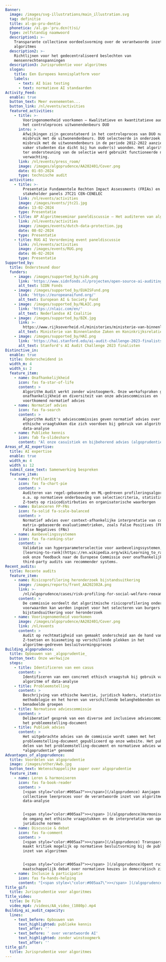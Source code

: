 ```yaml
---
Banner:
  image: /images/svg-illustrations/main_illustration.svg
  tag: definitie
  title: al-go-pru-dentie
  phonetica: /al.ɡo-ˈpru.dεn(t)si/
  type: zelfstandig naamwoord
  description1: >-
    Transparante collectieve oordeelsvorming over de verantwoorde inzet van
    algoritmes
  description2: >-
    Richtlijnen voor het gedecentraliseerd beslechten van
    mensenrechtenspanningen
  description3: Jurisprudentie voor algoritmes
  slogan:
    title: Een Europees kennisplatform voor
    labels:
      - text: AI bias testing
      - text: normatieve AI standaarden
Activity_Feed:
  enable: true
  button_text: Meer evenementen...
  button_link: /nl/events/activities
  featured_activities:
    - title: >-
        Vooringenomenheid voorkomen – Kwalitatieve en kwantitatieve audit van
        het controleproces uitwonendenbeurs DUO
      intro: >
        Afwijkingen zijn geconstateerd in het controleproces van DUO naar
        misbruik met de uitwonendenbeurs. DUO selecteerde in onderzoek naar
        misbruik met de uitwonendenbeurs in de periode 2012-2022 aanzienlijk
        vaker studenten die dicht bij hun ouder(s) woonden. Het algoritme dat
        ter ondersteuning van de selectie werd gebruikt functioneerde naar
        verwachting.
      link: /nl/events/press_room/
      image: /images/algoprudence/AA202401/Cover.png
      date: 01-03-2024
      type: technische audit
  activities:
    - title: >-
        Presentatie Fundamentele Rechten Impact Assessments (FRIAs) en
        stakeholder panels JTC21 CEN-CENELEC
      link: /nl/events/activities
      image: /images/events/jtc21.jpg
      date: 13-02-2024
      type: Presentatie
    - title: AP Algoritmeseminar paneldiscussie – Het auditeren van algoritmes
      link: /nl/events/activities
      image: /images/events/dutch-data-protection.jpg
      date: 08-02-2024
      type: Presentatie
    - title: RUG AI Verordening event paneldiscussie
      link: /nl/events/activities
      image: /images/events/RUG.png
      date: 06-02-2024
      type: Presentatie
Supported_by:
  title: Ondersteund door
  funders:
    - image: /images/supported_by/sidn.png
      link: 'https://www.sidnfonds.nl/projecten/open-source-ai-auditing'
      alt_text: SIDN Fonds
    - image: /images/supported_by/EUAISFund.png
      link: 'https://europeanaifund.org/'
      alt_text: European AI & Society Fund
    - image: /images/supported_by/NLAIC.png
      link: 'https://nlaic.com/en/'
      alt_text: Nederlandse AI Coalitie
    - image: /images/supported_by/BZK.jpg
      link: >-
        https://www.rijksoverheid.nl/ministeries/ministerie-van-binnenlandse-zaken-en-koninkrijksrelaties
      alt_text: Ministerie van Binnenlandse Zaken en Koninkrijksrelaties
    - image: /images/supported_by/HAI.png
      link: 'https://hai.stanford.edu/ai-audit-challenge-2023-finalists'
      alt_text: Stanford's AI Audit Challenge 2023 finalisten
Distinctive_in:
  enable: true
  title: Onderscheidend in
  width_m: 4
  width_s: 2
  feature_item:
    - name: Onafhankelijkheid
      icon: fas fa-star-of-life
      content: >
        Algorithm Audit werkt zonder winstoogmerk. Onze werkafspraken garanderen
        onafhankelijkheid en diversiteit van onze adviescommissies en
        voortkomend normatief advies
    - name: Normatief advies
      icon: fas fa-search
      content: >
        Algorithm Audit's adviescommissies geven normatief advies over concrete
        ethische vraagtukken die zich voordoen bij gebruik van algoritmes en
        data-analyse
    - name: Publieke kennis
      icon: fab fa-slideshare
      content: "Al onze casuïstiek en bijbehorend advies (algoprudentie) is\_<a href=\"https://algorithmaudit.eu/algoprudence/\" style=\"color:white;text-decoration: underline;\">openbaar</a>. Zo dragen we bij aan publieke kennisopbouw over de verantwoorde inzet van algoritmes\n"
Areas_of_AI_expertise:
  title: AI expertise
  enable: true
  width_m: 4
  width_s: 12
  submit_case_text: Samenwerking bespreken
  feature_item:
    - name: Profilering
      icon: fas fa-chart-pie
      content: >
        Auditeren van regel-gebaseerde en ML-gedreven profileringsalgoritmes,
        o.a. op normatieve onderbouwing van selectiecriteria, statistische
        Z-toets op risicodistirbuties en organisatorische waarborgen
    - name: Balanceren FP-FNs
      icon: fa-solid fa-scale-balanced
      content: >
        Normatief advies over context-afhankelijke interpretatie van confusion
        matrix-gebaseerde evaluatiemetrieken, zoals False Positives (FPs) and
        False Negatives (FNs)
    - name: Aanbevelingssystemen
      icon: fas fa-ranking-star
      content: >
        Validatie van hyperparameterselectie voor aanbevelingssystemen, zoals
        [learning-to-rank](https://en.wikipedia.org/wiki/Learning_to_rank). Zie
        ook onze feedback naar de Europese Commissie over onafhankelijke
        third-party audits van recommender systems.
Recent_audits:
  title: Recente audits
  feature_item:
    - name: Risicoprofilering heronderzoek bijstandsuitkering
      image: /images/reports/front_AA202302A.png
      link: >-
        /nl/algoprudence/cases/risk-profiling-for-social-welfare-reexamination-aa202302/
      content: >
        De commissie oordeelt dat algoritmische risicoprofilering onder strikte
        voorwaarden kan worden ingezet voor het selecteren van burgers met een
        bijstandsuitkering voor heronderzoek
    - name: Vooringenomenheid voorkomen
      image: /images/algoprudence/AA202401/Cover.png
      link: /nl/events
      content: >
        Audit op rechtmatigheid van gemaakt onderscheid aan de hand van
        Z-toetsen en biasmeting op verschillende plekken in het
        algoritme-gedreven besluitvormingsproces
Building_algoprudence:
  title: Opbouwen van _algoprudentie_
  button_text: Onze werkwijze
  steps:
    - title: Identificeren van een casus
      content: >
        Identificeren van een concreet ethisch vraagstuk bij gebruik van een
        algoritme of data-analyse
    - title: Probleemstelling
      content: >
        Beschrijving van ethische kwestie, juridisch kaders, statistische
        methodologie en het horen van verschillende belanghebbenden en
        benadeelde groepen
    - title: Normatieve adviescommissie
      content: >
        Deliberatief gesprek van een diverse and inclusieve adviescommissie over
        het probleemstelling-document
    - title: Publiek advies
      content: >
        Het uitgebrachte advies van de commissie wordt samen met het
        probleemstelling-document gepubliceerd op onze website. Het publiek
        delen van het probleemstelling-document en normatieve advies wordt
        *algoprudentie* genoemd
Advantages_of_algoprudence:
  title: Voordelen van algoprudentie
  image: /images/other/Awb.jpg
  button_text: Wetenschappelijke paper over algoprudentie
  feature_item:
    - name: Leren & harmoniseren
      icon: fas fa-book-reader
      content: >
        [<span style="color:#005aa7">></span>](/algoprudence) Aanjagen van
        collectieve leerproces voor de verantwoorde inzet van algoritmes en
        data-analyse


        [<span style="color:#005aa7">></span> ](/algoprudence)Harmoniseren van
        de omgang met ethische vraagstukken en de interpretatie van open
        juridische normen
    - name: Discussie & debat
      icon: fas fa-comment
      content: >
        [<span style="color:#005aa7">></span>](/algoprudence) Transparantie
        maakt kritiek mogelijk op normatieve besluitvorming bij de publieke
        inzet van algoritmen


        [<span style="color:#005aa7">></span> ](/algoprudence)Opent ruimte voor
        maatschappelijk debat over normatieve keuzes in democratisch zicht
    - name: Inclusie & participatie
      icon: fas fa-hands-helping
      content: "[<span style=\"color:#005aa7\">></span> ](/algoprudence)Betrekt verschillende belanghebbenden bij vormgeven van algoritmes\n\n[<span style=\"color:#005aa7\">></span> ](/algoprudence)Nederlands antwoord hoe AI\_democratisch\_kan worden ontwikkeld en\_verantwoord\_kan worden ingezet\n"
Title_gif:
  title: Jurisprudentie voor algoritmes
Title_video:
  title: De Film
  video_mp4: /videos/AA_video_(1080p).mp4
Building_ai_audit_capacity:
  lines:
    - text_before: Opbouwen van
      text_highlighted: publieke kennis
      text_after: ''
    - text_before: ' over verantwoorde AI'
      text_highlighted: zonder winstoogmerk
      text_after: ''
title_gif:
  title: Jurisprudentie voor algoritmes
---
```































































































































































































